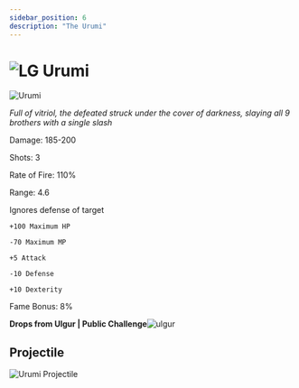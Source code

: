 ```yaml
---
sidebar_position: 6
description: "The Urumi"
---
```


# ![LG](https://cdn.discordapp.com/attachments/1026159786313650256/1045193424116133948/Legendary_Bag.png) Urumi

![Urumi](https://vwiki.valorserver.com/api/item/picture/Urumi)

<i>Full of vitriol, the defeated struck under the cover of darkness, slaying all 9 brothers with a single slash</i>

Damage: 185-200

Shots: 3

Rate of Fire: 110%

Range: 4.6

Ignores defense of target

    +100 Maximum HP

    -70 Maximum MP
    
    +5 Attack
    
    -10 Defense
    
    +10 Dexterity
    
Fame Bonus: 8%

**Drops from Ulgur | Public Challenge**![ulgur](https://cdn.discordapp.com/attachments/1107378591026655272/1108664101594464256/triangle_3.png)

## Projectile

![Urumi Projectile](https://cdn.discordapp.com/attachments/953134990428868629/969067810976301067/urumi.gif)
